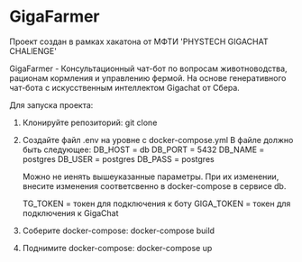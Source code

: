 # GigaFarmer
Проект создан в рамках хакатона от МФТИ 'PHYSTECH GIGACHAT CHALlENGE'

GigaFarmer - Консультационный чат-бот по вопросам животноводства, рационам кормления и управлению фермой.
На основе генеративного чат-бота с искусственным интеллектом Gigachat от Сбера. 

Для запуска проекта:
1) Клонируйте репозиторий: git clone
2) Создайте файл .env на уровне с docker-compose.yml
   В файле должно быть следующее:
   DB_HOST = db
   DB_PORT = 5432
   DB_NAME = postgres
   DB_USER = postgres
   DB_PASS = postgres

   Можно не иенять вышеуказанные параметры. При их изменении, внесите изменения соответсвенно в docker-compose в сервисе db. 
  
   TG_TOKEN = токен для подключения к боту
   GIGA_TOKEN = токен для подключения к GigaChat
4) Соберите docker-compose: docker-compose build
5) Поднимите docker-compose: docker-compose up 
